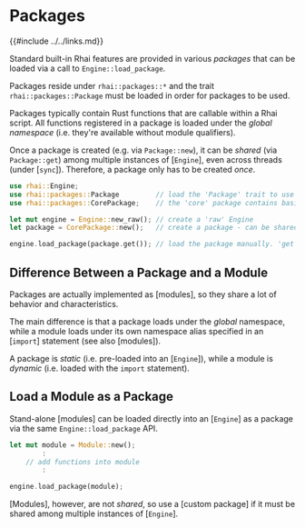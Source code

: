 Packages
========

{{#include ../../links.md}}

Standard built-in Rhai features are provided in various _packages_ that can be loaded via a call to `Engine::load_package`.

Packages reside under `rhai::packages::*` and the trait `rhai::packages::Package` must be loaded in order for
packages to be used.

Packages typically contain Rust functions that are callable within a Rhai script.
All functions registered in a package is loaded under the _global namespace_ (i.e. they're available without module qualifiers).

Once a package is created (e.g. via `Package::new`), it can be _shared_ (via `Package::get`) among multiple instances of [`Engine`],
even across threads (under [`sync`]). Therefore, a package only has to be created _once_.

```rust
use rhai::Engine;
use rhai::packages::Package         // load the 'Package' trait to use packages
use rhai::packages::CorePackage;    // the 'core' package contains basic functionalities (e.g. arithmetic)

let mut engine = Engine::new_raw(); // create a 'raw' Engine
let package = CorePackage::new();   // create a package - can be shared among multiple `Engine` instances

engine.load_package(package.get()); // load the package manually. 'get' returns a reference to the shared package
```


Difference Between a Package and a Module
----------------------------------------

Packages are actually implemented as [modules], so they share a lot of behavior and characteristics.

The main difference is that a package loads under the _global_ namespace, while a module loads under its own
namespace alias specified in an [`import`] statement (see also [modules]).

A package is _static_ (i.e. pre-loaded into an [`Engine`]), while a module is _dynamic_ (i.e. loaded with
the `import` statement).


Load a Module as a Package
--------------------------

Stand-alone [modules] can be loaded directly into an [`Engine`] as a package via the same `Engine::load_package` API.

```rust
let mut module = Module::new();
        :
    // add functions into module
        :

engine.load_package(module);
```

[Modules], however, are not _shared_, so use a [custom package] if it must be shared among multiple
instances of [`Engine`].
